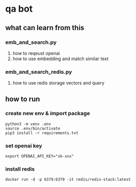 # qa bot
## what can learn from this
### emb_and_search.py
1. how to reqeust openai
2. how to use embedding and match similar text
### emb_and_search_redis.py
1. how to use redis storage vectors and query


## how to run
### create new env & import package
```
python3 -m venv .env
source .env/bin/activate
pip3 install -r requirements.txt
```
### set openai key
```
export OPENAI_API_KEY="sk-xxx"
```
### install redis
```
docker run -d -p 6379:6379 -it redis/redis-stack:latest
```
